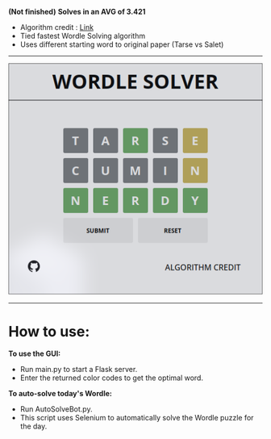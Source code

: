 **(Not finished)**
**Solves in an AVG of 3.421**
- Algorithm credit : <a href="http://wordle-page.s3-website-us-east-1.amazonaws.com/assets/Wordle_Paper_Final.pdf">Link</a>
- Tied fastest Wordle Solving algorithm
- Uses different starting word to original paper (Tarse vs Salet)
___

![Web](imgs/image.png)
___
# How to use:
**To use the GUI:**
- Run main.py to start a Flask server.
- Enter the returned color codes to get the optimal word.

**To auto-solve today's Wordle:**
- Run AutoSolveBot.py.
- This script uses Selenium to automatically solve the Wordle puzzle for the day.

